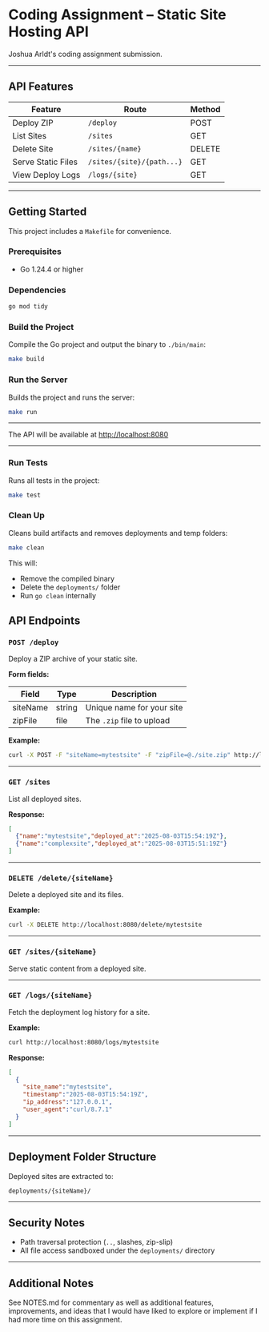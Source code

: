 # Coding Assignment – Static Site Hosting API

Joshua Arldt's coding assignment submission.

---

## API Features

| Feature             | Route                      | Method |
|---------------------|----------------------------|--------|
| Deploy ZIP          | `/deploy`                  | POST   |
| List Sites          | `/sites`                   | GET    |
| Delete Site         | `/sites/{name}`            | DELETE |
| Serve Static Files  | `/sites/{site}/{path...}`  | GET    |
| View Deploy Logs    | `/logs/{site}`             | GET    |

---

## Getting Started

This project includes a `Makefile` for convenience.

### Prerequisites

- Go 1.24.4 or higher

### Dependencies

  ```bash
  go mod tidy
  ```

### Build the Project

Compile the Go project and output the binary to `./bin/main`:

```bash
make build
```

### Run the Server

Builds the project and runs the server:

```bash
make run
```

---

The API will be available at [http://localhost:8080](http://localhost:8080)

---

### Run Tests

Runs all tests in the project:

```bash
make test
```

### Clean Up

Cleans build artifacts and removes deployments and temp folders:

```bash
make clean
```

This will:

- Remove the compiled binary
- Delete the `deployments/` folder
- Run `go clean` internally

## API Endpoints

### `POST /deploy`

Deploy a ZIP archive of your static site.

**Form fields:**

| Field     | Type   | Description               |
|-----------|--------|---------------------------|
| siteName  | string | Unique name for your site |
| zipFile   | file   | The `.zip` file to upload |

**Example:**

```bash
curl -X POST -F "siteName=mytestsite" -F "zipFile=@./site.zip" http://localhost:8080/deploy
```

---

### `GET /sites`

List all deployed sites.

**Response:**

```json
[
  {"name":"mytestsite","deployed_at":"2025-08-03T15:54:19Z"},
  {"name":"complexsite","deployed_at":"2025-08-03T15:51:19Z"}
]
```

---

### `DELETE /delete/{siteName}`

Delete a deployed site and its files.

**Example:**

```bash
curl -X DELETE http://localhost:8080/delete/mytestsite
```

---

### `GET /sites/{siteName}`

Serve static content from a deployed site.

---

### `GET /logs/{siteName}`

Fetch the deployment log history for a site.

**Example:**

```bash
curl http://localhost:8080/logs/mytestsite
```

**Response:**

```json
[
  {
    "site_name":"mytestsite",
    "timestamp":"2025-08-03T15:54:19Z",
    "ip_address":"127.0.0.1",
    "user_agent":"curl/8.7.1"
  }
]
```

---

## Deployment Folder Structure

Deployed sites are extracted to:

`deployments/{siteName}/`

---

## Security Notes

- Path traversal protection (`..`, slashes, zip-slip)
- All file access sandboxed under the `deployments/` directory

---

## Additional Notes

See NOTES.md for commentary as well as additional features, improvements, and ideas that I would have liked to explore or implement if I had more time on this assignment.
